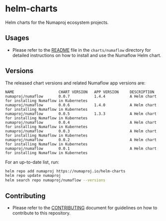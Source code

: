 # helm-charts
Helm charts for the Numaproj ecosystem projects.

## Usages
- Please refer to the [README](./charts/numaflow/README.md) file in the `charts/numaflow` directory for detailed instructions on how to install and use the Numaflow Helm chart.

## Versions

The released chart versions and related Numaflow app versions are:

```text
NAME                    CHART VERSION   APP VERSION     DESCRIPTION
numaproj/numaflow       0.0.7           1.4.4           A Helm chart for installing Numaflow in Kubernetes
numaproj/numaflow       0.0.6           1.4.0           A Helm chart for installing Numaflow in Kubernetes
numaproj/numaflow       0.0.5           1.3.3           A Helm chart for installing Numaflow in Kubernetes
numaproj/numaflow       0.0.4                           A Helm chart for installing Numaflow in Kubernetes
numaproj/numaflow       0.0.3                           A Helm chart for installing Numaflow in Kubernetes
numaproj/numaflow       0.0.2                           A Helm chart for installing Numaflow in Kubernetes
numaproj/numaflow       0.0.1                           A Helm chart for installing Numaflow in Kubernetes
```

For an up-to-date list, run:

```bash
helm repo add numaproj https://numaproj.io/helm-charts
helm repo update numaproj
helm search repo numaproj/numaflow --versions
```

## Contributing
- Please refer to the [CONTRIBUTING](./CONTRIBUTING.md) document for guidelines on how to contribute to this repository.

